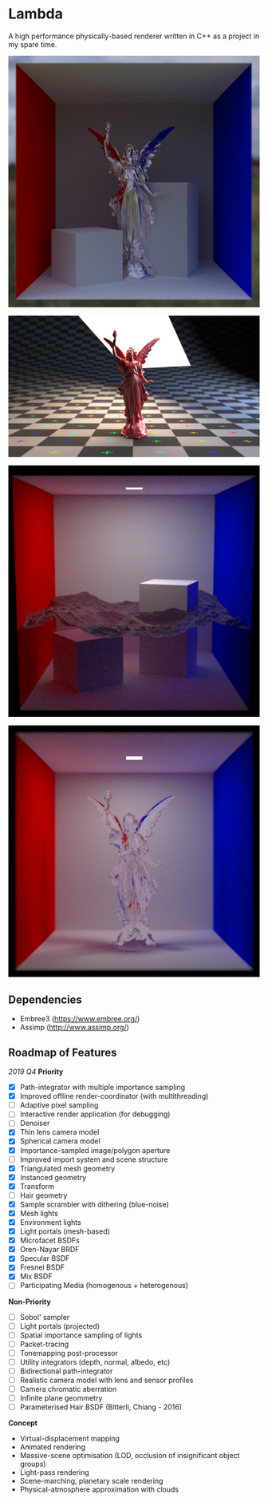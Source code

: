 # Lambda
A high performance physically-based renderer written in C++ as a project in my spare time.

![Microfacet (Beckmann) test @100spp](https://github.com/Zoophish/Lambda/blob/master/repo_resources/box_outdoors.png)

![Blackbody lamps and MixBSDF](https://github.com/Zoophish/Lambda/blob/master/repo_resources/lucy_blackbody.png)

![Ocean render test @400spp](https://github.com/Zoophish/Lambda/blob/master/repo_resources/ocean_2.png)

![Example Render of the Lucy statue using FresnelBSDF and Oren-NayarBRDF](https://github.com/Zoophish/Lambda/blob/master/repo_resources/glass_lucy_2.png)

## Dependencies
- Embree3 (https://www.embree.org/)
- Assimp (http://www.assimp.org/)

## Roadmap of Features
*2019 Q4*
**Priority**
 - [x] Path-integrator with multiple importance sampling
 - [x] Improved offline render-coordinator (with multithreading)
 - [ ] Adaptive pixel sampling
 - [ ] Interactive render application (for debugging)
 - [ ] Denoiser
 - [x] Thin lens camera model
 - [x] Spherical camera model
 - [x] Importance-sampled image/polygon aperture
 - [ ] Improved import system and scene structure
 - [x] Triangulated mesh geometry
 - [x] Instanced geometry
 - [x] Transform
 - [ ] Hair geometry
 - [x] Sample scrambler with dithering (blue-noise)
 - [x] Mesh lights
 - [x] Environment lights
 - [x] Light portals (mesh-based)
 - [x] Microfacet BSDFs
 - [x] Oren-Nayar BRDF
 - [x] Specular BSDF
 - [x] Fresnel BSDF
 - [x] Mix BSDF
 - [ ] Participating Media (homogenous + heterogenous)

**Non-Priority**
 - [ ] Sobol' sampler
 - [ ] Light portals (projected)
 - [ ] Spatial importance sampling of lights
 - [ ] Packet-tracing
 - [ ] Tonemapping post-processor
 - [ ] Utility integrators (depth, normal, albedo, etc)
 - [ ] Bidirectional path-integrator
 - [ ] Realistic camera model with lens and sensor profiles
 - [ ] Camera chromatic aberration
 - [ ] Infinite plane geommetry
 - [ ] Parameterised Hair BSDF (Bitterli, Chiang - 2016)

 **Concept**
 - Virtual-displacement mapping
 - Animated rendering
 - Massive-scene optimisation (LOD, occlusion of insignificant object groups)
 - Light-pass rendering
 - Scene-marching, planetary scale rendering
 - Physical-atmosphere approximation with clouds